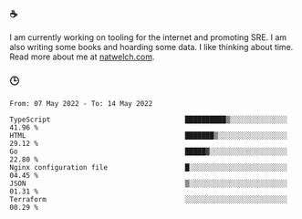 ### ☕

I am currently working on tooling for the internet and promoting SRE. I am also writing some books and hoarding some data. I like thinking about time. Read more about me at [natwelch.com](https://natwelch.com).

### 🕒

<!--START_SECTION:waka-->

```text
From: 07 May 2022 - To: 14 May 2022

TypeScript                                 ██████████▒░░░░░░░░░░░░░░   41.96 %
HTML                                       ███████▒░░░░░░░░░░░░░░░░░   29.12 %
Go                                         █████▓░░░░░░░░░░░░░░░░░░░   22.80 %
Nginx configuration file                   █░░░░░░░░░░░░░░░░░░░░░░░░   04.45 %
JSON                                       ▒░░░░░░░░░░░░░░░░░░░░░░░░   01.31 %
Terraform                                  ░░░░░░░░░░░░░░░░░░░░░░░░░   00.29 %
```

<!--END_SECTION:waka-->
